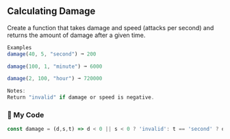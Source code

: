 ## Calculating Damage

Create a function that takes damage and speed (attacks per second) and returns the amount of damage after a given time.
```js
Examples
damage(40, 5, "second") ➞ 200

damage(100, 1, "minute") ➞ 6000

damage(2, 100, "hour") ➞ 720000

Notes:
Return "invalid" if damage or speed is negative.
```
### :jack_o_lantern: My Code
```js
const damage = (d,s,t) => d < 0 || s < 0 ? 'invalid': t == 'second' ? d*s : t == 'minute' ? d*s*60 : d*s*3600;
```
